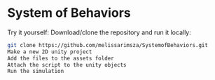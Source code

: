 # System of Behaviors


Try it yourself: Download/clone the repository and run it locally:
```bash
git clone https://github.com/melissarimsza/SystemofBehaviors.git
Make a new 2D unity project
Add the files to the assets folder
Attach the script to the unity objects
Run the simulation
```
 

